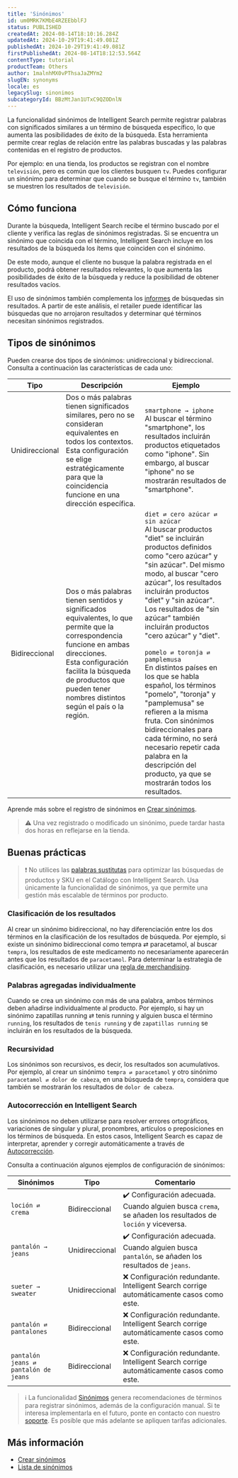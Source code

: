 ```yaml
---
title: 'Sinónimos'
id: um0MRK7KMbE4RZEEbblFJ
status: PUBLISHED
createdAt: 2024-08-14T18:10:16.284Z
updatedAt: 2024-10-29T19:41:49.081Z
publishedAt: 2024-10-29T19:41:49.081Z
firstPublishedAt: 2024-08-14T18:12:53.564Z
contentType: tutorial
productTeam: Others
author: 1malnhMX0vPThsaJaZMYm2
slugEN: synonyms
locale: es
legacySlug: sinonimos
subcategoryId: BBzMtJan1UTxC9QZODnlN
---
```


La funcionalidad sinónimos de Intelligent Search permite registrar palabras con significados similares a un término de búsqueda específico, lo que aumenta las posibilidades de éxito de la búsqueda. Esta herramienta permite crear reglas de relación entre las palabras buscadas y las palabras contenidas en el registro de productos.

Por ejemplo: en una tienda, los productos se registran con el nombre `televisión`, pero es común que los clientes busquen `tv`. Puedes configurar un sinónimo para determinar que cuando se busque el término `tv`, también se muestren los resultados de `televisión`.

## Cómo funciona

Durante la búsqueda, Intelligent Search recibe el término buscado por el cliente y verifica las reglas de sinónimos registradas. Si se encuentra un sinónimo que coincida con el término, Intelligent Search incluye en los resultados de la búsqueda los ítems que coinciden con el sinónimo.

De este modo, aunque el cliente no busque la palabra registrada en el producto, podrá obtener resultados relevantes, lo que aumenta las posibilidades de éxito de la búsqueda y reduce la posibilidad de obtener resultados vacíos.

El uso de sinónimos también complementa los [informes](https://help.vtex.com/es/tutorial/analytics--6qRMAHDL9hvv3oE0bh8mA1) de búsquedas sin resultados. A partir de este análisis, el retailer puede identificar las búsquedas que no arrojaron resultados y determinar qué términos necesitan sinónimos registrados.

## Tipos de sinónimos

Pueden crearse dos tipos de sinónimos: unidireccional y bidireccional. Consulta a continuación las características de cada uno:

| Tipo | Descripción | Ejemplo |
|---|---|---|
| Unidireccional | Dos o más palabras tienen significados similares, pero no se consideran equivalentes en todos los contextos.<br>Esta configuración se elige estratégicamente para que la coincidencia funcione en una dirección específica. | `smartphone → iphone`<br>Al buscar el término "smartphone", los resultados incluirán productos etiquetados como "iphone". Sin embargo, al buscar "iphone" no se mostrarán resultados de "smartphone". |
| Bidireccional | Dos o más palabras tienen sentidos y significados equivalentes, lo que permite que la correspondencia funcione en ambas direcciones.<br>Esta configuración facilita la búsqueda de productos que pueden tener nombres distintos según el país o la región. | `diet ⇄ cero azúcar ⇄ sin azúcar`<br>Al buscar productos "diet" se incluirán productos definidos como "cero azúcar" y "sin azúcar". Del mismo modo, al buscar "cero azúcar", los resultados incluirán productos "diet" y "sin azúcar". Los resultados de "sin azúcar" también incluirán productos "cero azúcar" y "diet".<br><br>`pomelo ⇄ toronja ⇄ pamplemusa`<br>En distintos países en los que se habla español, los términos "pomelo", "toronja" y "pamplemusa" se refieren a la misma fruta. Con sinónimos bidireccionales para cada término, no será necesario repetir cada palabra en la descripción del producto, ya que se mostrarán todos los resultados. |

Aprende más sobre el registro de sinónimos en [Crear sinónimos](https://help.vtex.com/es/tutorial/criar-sinonimos--5IfjhvjxNAvJGEWNn0AhOA).

>⚠️ Una vez registrado o modificado un sinónimo, puede tardar hasta dos horas en reflejarse en la tienda.

## Buenas prácticas

>❗ No utilices las [palabras sustitutas](https://help.vtex.com/es/tutorial/otimizar-as-buscas-com-palavras-substitutas--32FqSsl5VuQyiIMEc02Uwu) para optimizar las búsquedas de productos y SKU en el Catálogo con Intelligent Search. Usa únicamente la funcionalidad de sinónimos, ya que permite una gestión más escalable de términos por producto.

### Clasificación de los resultados

Al crear un sinónimo bidireccional, no hay diferenciación entre los dos términos en la clasificación de los resultados de búsqueda. Por ejemplo, si existe un sinónimo bidireccional como tempra ⇄ paracetamol, al buscar `tempra`, los resultados de este medicamento no necesariamente aparecerán antes que los resultados de `paracetamol`. Para determinar la estrategia de clasificación, es necesario utilizar una [regla de merchandising](https://help.vtex.com/es/tutorial/reglas-de-merchandising--2UEbxllrr98twbGIVhSPvi).

### Palabras agregadas individualmente

Cuando se crea un sinónimo con más de una palabra, ambos términos deben añadirse individualmente al producto. Por ejemplo, si hay un sinónimo zapatillas running ⇄ tenis running y alguien busca el término `running`, los resultados de `tenis running` y de `zapatillas running` se incluirán en los resultados de la búsqueda.

### Recursividad

Los sinónimos son recursivos, es decir, los resultados son acumulativos. Por ejemplo, al crear un sinónimo `tempra ⇄ paracetamol` y otro sinónimo `paracetamol ⇄ dolor de cabeza`, en una búsqueda de `tempra`, considera que también se mostrarán los resultados de `dolor de cabeza`.

### Autocorrección en Intelligent Search

Los sinónimos no deben utilizarse para resolver errores ortográficos, variaciones de singular y plural, pronombres, artículos o preposiciones en los términos de búsqueda. En estos casos, Intelligent Search es capaz de interpretar, aprender y corregir automáticamente a través de [Autocorrección](https://help.vtex.com/es/tutorial/comportamento-da-busca--B9o3JbV6utAinBJ1ETujs#autocorreccion).

Consulta a continuación algunos ejemplos de configuración de sinónimos:

| Sinónimos | Tipo | Comentario |
|---|---|---|
| `loción ⇄ crema` | Bidireccional | ✔️ Configuración adecuada. Cuando alguien busca `crema`, se añaden los resultados de `loción` y viceversa. |
| `pantalón → jeans` | Unidireccional | ✔️ Configuración adecuada. Cuando alguien busca `pantalón`, se añaden los resultados de `jeans`. |
| `sueter → sweater`  | Unidireccional | ❌ Configuración redundante. Intelligent Search corrige automáticamente casos como este. |
| `pantalón ⇄ pantalones` | Bidireccional | ❌ Configuración redundante. Intelligent Search corrige automáticamente casos como este. |
| `pantalón jeans ⇄ pantalón de jeans` | Bidireccional | ❌ Configuración redundante. Intelligent Search corrige automáticamente casos como este. |

>ℹ️ La funcionalidad [Sinónimos](https://help.vtex.com/es/tutorial/sinonimos-inteligentes--1rR47Kk96UgFYwh8dkDG7i) genera recomendaciones de términos para registrar sinónimos, además de la configuración manual. Si te interesa implementarla en el futuro, ponte en contacto con nuestro [soporte](https://support.vtex.com/hc/pt-br/requests). Es posible que más adelante se apliquen tarifas adicionales.

## Más información

* [Crear sinónimos](https://help.vtex.com/es/tutorial/criar-sinonimos--5IfjhvjxNAvJGEWNn0AhOA)
* [Lista de sinónimos](https://help.vtex.com/es/tutorial/lista-de-sinonimos--3E1fi0C6tVrR0klMFXAaU8)
